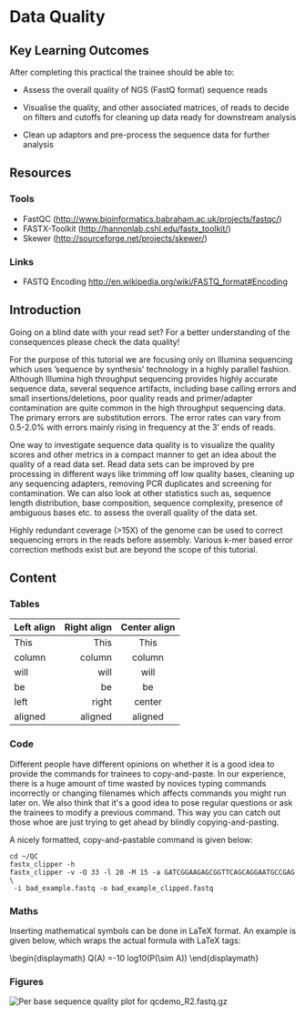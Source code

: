 <!-- Headers 
# H1
## H2
### H3
#### H4
##### H5
###### H6
-->

<!-- Module Title -->
# Data Quality


<!--
Key Learning Outcomes (KLOs) are an important aspect of any learning/training.
They provide % valuable infomation about what the trainee will have learned,
what they will be able to do or know about at the end of the module.
Unlike objectives which are more trainer oriented, KLOs are focused on the learner.
At the end of the module, the KLOs can be used to develop criteria for writing an assessment t
see if the trainees knowledge/skills have improved as a result of the module.

Search online for information on how to write KLOs. e.g.
http://www.teaching-learning.utas.edu.au/__data/assets/word_doc/0014/23333/Learning-outcomes-v9.1.doc
-->
## Key Learning Outcomes

After completing this practical the trainee should be able to:

* Assess the overall quality of NGS (FastQ format) sequence reads

* Visualise the quality, and other associated matrices, of reads to
  decide on filters and cutoffs for cleaning up data ready for downstream
  analysis

* Clean up adaptors and pre-process the sequence data for further analysis


## Resources

### Tools

* FastQC (<http://www.bioinformatics.babraham.ac.uk/projects/fastqc/>)
* FASTX-Toolkit (<http://hannonlab.cshl.edu/fastx_toolkit/>)
* Skewer (<http://sourceforge.net/projects/skewer/>)

### Links

* FASTQ Encoding <http://en.wikipedia.org/wiki/FASTQ_format#Encoding>


## Introduction

Going on a blind date with your read set? For a better understanding of
the consequences please check the data quality!

For the purpose of this tutorial we are focusing only on Illumina
sequencing which uses ’sequence by synthesis’ technology in a highly
parallel fashion. Although Illumina high throughput sequencing provides
highly accurate sequence data, several sequence artifacts, including
base calling errors and small insertions/deletions, poor quality reads
and primer/adapter contamination are quite common in the high throughput
sequencing data. The primary errors are substitution errors. The error
rates can vary from 0.5-2.0% with errors mainly rising in frequency at
the 3’ ends of reads.

One way to investigate sequence data quality is to visualize the quality
scores and other metrics in a compact manner to get an idea about the
quality of a read data set. Read data sets can be improved by pre
processing in different ways like trimming off low quality bases,
cleaning up any sequencing adapters, removing PCR duplicates and
screening for contamination. We can also look at other statistics such
as, sequence length distribution, base composition, sequence complexity,
presence of ambiguous bases etc. to assess the overall quality of the
data set.

Highly redundant coverage (>15X) of the genome can be used to correct
sequencing errors in the reads before assembly. Various k-mer based
error correction methods exist but are beyond the scope of this
tutorial.


## Content


### Tables

| Left align | Right align | Center align |
|:-----------|------------:|:------------:|
| This       |        This |     This     |
| column     |      column |    column    |    
| will       |        will |     will     |
| be         |          be |      be      |
| left       |       right |    center    |
| aligned    |     aligned |   aligned    |

### Code

Different people have different opinions on whether it is a good idea to provide the commands for
trainees to copy-and-paste. In our experience, there is a huge amount of time wasted by novices
typing commands incorrectly or changing filenames which affects commands you might run later on. We
also think that it's a good idea to pose regular questions or ask the trainees to modify a previous
command. This way you can catch out those whoe are just trying to get ahead by blindly
copying-and-pasting.

A nicely formatted, copy-and-pastable command is given below:


```
cd ~/QC
fastx_clipper -h
fastx_clipper -v -Q 33 -l 20 -M 15 -a GATCGGAAGAGCGGTTCAGCAGGAATGCCGAG \
 -i bad_example.fastq -o bad_example_clipped.fastq
```

### Maths

Inserting mathematical symbols can be done in LaTeX format.
An example is given below, which wraps the actual formula
with LaTeX tags:

\begin{displaymath}
Q(A) =-10 log10(P(\sim A))
\end{displaymath}

### Figures

![Per base sequence quality plot for `qcdemo_R2.fastq.gz`](bad_example_quality_trimmed.png)


